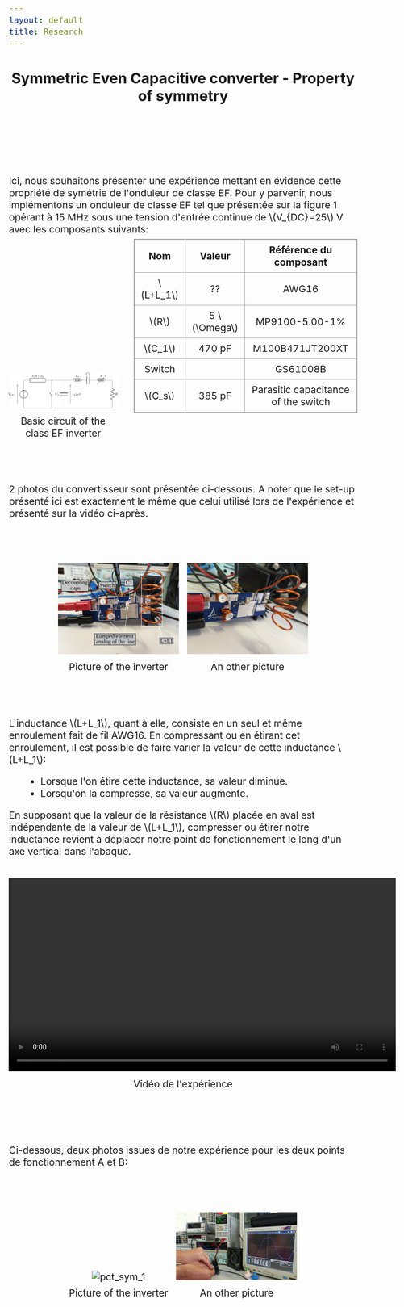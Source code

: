 ```yaml
---
layout: default
title: Research
---
```


<!-- Main title (Markdown or HTML possible) -->
<h2 style="text-align: center;">Symmetric Even Capacitive converter - Property of symmetry</h2>

<script src="https://polyfill.io/v3/polyfill.min.js?features=es6"></script>
<script id="MathJax-script" async
        src="https://cdn.jsdelivr.net/npm/mathjax@3/es5/tex-mml-chtml.js">
</script>

<style>
  body {
    font-size: 1.2rem; /* or 18px, or 120% */
  }
</style>

<br><br><br><br>

<p>Ici, nous souhaitons présenter une expérience mettant en évidence cette propriété de symétrie de l'onduleur de classe EF. Pour y parvenir, nous implémentons un onduleur de classe EF tel que présentée sur la figure 1 opérant à 15 MHz sous une tension d'entrée continue de \(V_{DC}=25\) V avec les composants suivants:</p>
<div style="display: flex; justify-content: center; align-items: flex-end; flex-wrap: nowrap; gap: 32px; margin: 20px 0;">

<figure style="margin: 0; padding: 0; text-align: center;">
    <img src="/assets/img/EF_sym.svg" alt="circuit_EF" style="width: 35vw; max-width: 100%; height: auto;">
    <figcaption style="margin-top: 8px;">Basic circuit of the class EF inverter</figcaption>
  </figure>
  <table style="border-collapse: collapse; border: 1px solid #aaa; text-align: center; transform: translateY(-32px);">
    <thead>
      <tr>
        <th style="border: 1px solid #aaa; padding: 8px 12px;">Nom</th>
        <th style="border: 1px solid #aaa; padding: 8px 12px;">Valeur</th>
        <th style="border: 1px solid #aaa; padding: 8px 12px;">Référence du composant</th>
      </tr>
    </thead>
    <tbody>
      <tr>
        <td style="border: 1px solid #aaa; padding: 8px 12px;">\(L+L_1\)</td>
        <td style="border: 1px solid #aaa; padding: 8px 12px;">??</td>
        <td style="border: 1px solid #aaa; padding: 8px 12px;">AWG16</td>
      </tr>
      <tr>
        <td style="border: 1px solid #aaa; padding: 8px 12px;">\(R\)</td>
        <td style="border: 1px solid #aaa; padding: 8px 12px;">5 \(\Omega\)</td>
        <td style="border: 1px solid #aaa; padding: 8px 12px;">MP9100-5.00-1%</td>
      </tr>
      <tr>
        <td style="border: 1px solid #aaa; padding: 8px 12px;">\(C_1\)</td>
        <td style="border: 1px solid #aaa; padding: 8px 12px;">470 pF</td>
        <td style="border: 1px solid #aaa; padding: 8px 12px;">M100B471JT200XT</td>
      </tr>  
      <tr>
        <td style="border: 1px solid #aaa; padding: 8px 12px;">Switch</td>
        <td style="border: 1px solid #aaa; padding: 8px 12px;"></td>
        <td style="border: 1px solid #aaa; padding: 8px 12px;">GS61008B</td>
      </tr>
      <tr>
        <td style="border: 1px solid #aaa; padding: 8px 12px;">\(C_s\)</td>
        <td style="border: 1px solid #aaa; padding: 8px 12px;">385 pF</td>
        <td style="border: 1px solid #aaa; padding: 8px 12px;">Parasitic capacitance of the switch</td>
      </tr>
    </tbody>
  </table>
</div>
<br><br>
<p>2 photos du convertisseur sont présentée ci-dessous. A noter que le set-up présenté ici est exactement le même que celui utilisé lors de l'expérience et présenté sur la vidéo ci-après.</p>
<br><br>
<div style="display: flex; justify-content: center; align-items: flex-end; flex-wrap: nowrap; gap: 16px; margin: 20px 0;">
  <figure style="margin: 0; padding: 0; text-align: center;">
    <img src="/assets/img/picture/sym_1.svg" alt="pct_sym_1" style="width: 25vw;">
    <figcaption style="margin-top: 8px;">Picture of the inverter</figcaption>
  </figure>
  <figure style="margin: 0; padding: 0; text-align: center;">
    <img src="/assets/img/picture/sym_2.svg" alt="pct_sym_2" style="width: 25vw;">
    <figcaption style="margin-top: 8px;">An other picture</figcaption>
  </figure>
</div>
<br><br>
<p>L'inductance \(L+L_1\), quant à elle, consiste en un seul et même enroulement fait de fil AWG16. En compressant ou en étirant cet enroulement, il est possible de faire varier la valeur de cette inductance \(L+L_1\):</p>
<ul style="margin-left: 30px;">
  <li>Lorsque l'on étire cette inductance, sa valeur diminue.</li>
  <li>Lorsqu'on la compresse, sa valeur augmente.</li>
</ul>
<p>En supposant que la valeur de la résistance \(R\) placée en aval est indépendante de la valeur de \(L+L_1\), compresser ou étirer notre inductance revient à déplacer notre point de fonctionnement le long d'un axe vertical dans l'abaque.</p>

<!-- Intégration vidéo responsive -->
<div style="text-align: center; margin: 40px 0;">
    <video controls style="width: 80vw; height: auto;">
    <source src="/assets/video/symmetry.mp4" type="video/mp4">
    Votre navigateur ne supporte pas la lecture de vidéo.
  </video>
  <p style="margin-top: 8px;">Vidéo de l'expérience</p>
</div>
<br><br>
<p>Ci-dessous, deux photos issues de notre expérience pour les deux points de fonctionnement A et B:</p>
<br><br>
<div style="display: flex; justify-content: center; align-items: flex-end; flex-wrap: nowrap; gap: 16px; margin: 20px 0;">
  <figure style="margin: 0; padding: 0; text-align: center;">
    <img src="/assets/img/picture/symmetry_opt_A.png" alt="pct_sym_1" style="width: 25vw;">
    <figcaption style="margin-top: 8px;">Picture of the inverter</figcaption>
  </figure>
  <figure style="margin: 0; padding: 0; text-align: center;">
    <img src="/assets/img/picture/symmetry_opt_B.png" alt="pct_sym_2" style="width: 25vw;">
    <figcaption style="margin-top: 8px;">An other picture</figcaption>
  </figure>
</div>
<br><br>

<!-- ================================= -->
<!-- MATHJAX LOADING FOR MATH -->
<!-- (place in the layout if you want globally) -->
<!-- ================================= -->
<script type="text/javascript" id="MathJax-script" async
  src="https://cdn.jsdelivr.net/npm/mathjax@3/es5/tex-mml-chtml.js">
</script>
